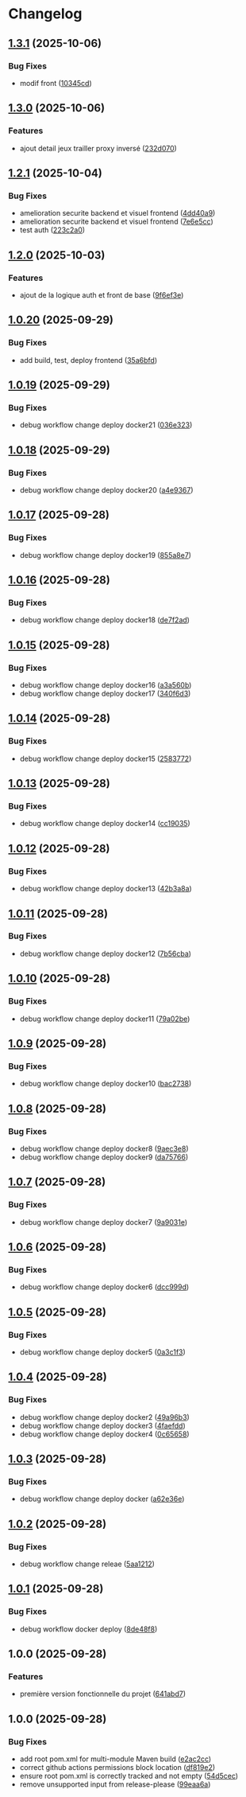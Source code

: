 # Changelog

## [1.3.1](https://github.com/ilias50/gameStack/compare/v1.3.0...v1.3.1) (2025-10-06)


### Bug Fixes

* modif front ([10345cd](https://github.com/ilias50/gameStack/commit/10345cd7b2f383f2b5410a53147a764a692b5397))

## [1.3.0](https://github.com/ilias50/gameStack/compare/v1.2.1...v1.3.0) (2025-10-06)


### Features

* ajout detail jeux trailler proxy inversé ([232d070](https://github.com/ilias50/gameStack/commit/232d070b4b85568a436f6e6b18f41c14d80e4b9a))

## [1.2.1](https://github.com/ilias50/gameStack/compare/v1.2.0...v1.2.1) (2025-10-04)


### Bug Fixes

* amelioration securite backend et visuel frontend ([4dd40a9](https://github.com/ilias50/gameStack/commit/4dd40a9b530f1854a2abe7efce291737bce495f2))
* amelioration securite backend et visuel frontend ([7e6e5cc](https://github.com/ilias50/gameStack/commit/7e6e5cc9c5ad72126ef2c1ef0f5e23c06fbd54d2))
* test auth ([223c2a0](https://github.com/ilias50/gameStack/commit/223c2a00e10e39e360ec95592d09f6673f2b674f))

## [1.2.0](https://github.com/ilias50/gameStack/compare/v1.1.0...v1.2.0) (2025-10-03)


### Features

* ajout de la logique auth et front de base ([9f6ef3e](https://github.com/ilias50/gameStack/commit/9f6ef3edf9063ab6464294041870f61b6174cf60))

## [1.0.20](https://github.com/ilias50/gameStack/compare/v1.0.19...v1.0.20) (2025-09-29)


### Bug Fixes

* add build, test, deploy frontend ([35a6bfd](https://github.com/ilias50/gameStack/commit/35a6bfd099669f832d9b465c0cb5ac3bf78784a6))

## [1.0.19](https://github.com/ilias50/gameStack/compare/v1.0.18...v1.0.19) (2025-09-29)


### Bug Fixes

* debug workflow change deploy docker21 ([036e323](https://github.com/ilias50/gameStack/commit/036e323b437cbc386f60a8a955d4dd0a723f3356))

## [1.0.18](https://github.com/ilias50/gameStack/compare/v1.0.17...v1.0.18) (2025-09-29)


### Bug Fixes

* debug workflow change deploy docker20 ([a4e9367](https://github.com/ilias50/gameStack/commit/a4e936763a69e8b111773c36e0d6635cf817f32a))

## [1.0.17](https://github.com/ilias50/gameStack/compare/v1.0.16...v1.0.17) (2025-09-28)


### Bug Fixes

* debug workflow change deploy docker19 ([855a8e7](https://github.com/ilias50/gameStack/commit/855a8e703049f413a61f84cb8d28e176efe050c1))

## [1.0.16](https://github.com/ilias50/gameStack/compare/v1.0.15...v1.0.16) (2025-09-28)


### Bug Fixes

* debug workflow change deploy docker18 ([de7f2ad](https://github.com/ilias50/gameStack/commit/de7f2adca9ad3136b9a24a20af28000cc7868cc4))

## [1.0.15](https://github.com/ilias50/gameStack/compare/v1.0.14...v1.0.15) (2025-09-28)


### Bug Fixes

* debug workflow change deploy docker16 ([a3a560b](https://github.com/ilias50/gameStack/commit/a3a560bb0a272e21dc74d49ba51eb2602b170700))
* debug workflow change deploy docker17 ([340f6d3](https://github.com/ilias50/gameStack/commit/340f6d3faed9bda9aac86d5e545dd29c94e65baa))

## [1.0.14](https://github.com/ilias50/gameStack/compare/v1.0.13...v1.0.14) (2025-09-28)


### Bug Fixes

* debug workflow change deploy docker15 ([2583772](https://github.com/ilias50/gameStack/commit/25837720d61023d5f29829457eaa888360c6304b))

## [1.0.13](https://github.com/ilias50/gameStack/compare/v1.0.12...v1.0.13) (2025-09-28)


### Bug Fixes

* debug workflow change deploy docker14 ([cc19035](https://github.com/ilias50/gameStack/commit/cc19035d0c76ffbeafb94d5d3546b6e890c8387d))

## [1.0.12](https://github.com/ilias50/gameStack/compare/v1.0.11...v1.0.12) (2025-09-28)


### Bug Fixes

* debug workflow change deploy docker13 ([42b3a8a](https://github.com/ilias50/gameStack/commit/42b3a8a05e392a428520bf373bcf810305b69d33))

## [1.0.11](https://github.com/ilias50/gameStack/compare/v1.0.10...v1.0.11) (2025-09-28)


### Bug Fixes

* debug workflow change deploy docker12 ([7b56cba](https://github.com/ilias50/gameStack/commit/7b56cba84991c68c5382d918f05529120af24c29))

## [1.0.10](https://github.com/ilias50/gameStack/compare/v1.0.9...v1.0.10) (2025-09-28)


### Bug Fixes

* debug workflow change deploy docker11 ([79a02be](https://github.com/ilias50/gameStack/commit/79a02be0595c90a905bbb4ea40f4c26cadbf9abc))

## [1.0.9](https://github.com/ilias50/gameStack/compare/v1.0.8...v1.0.9) (2025-09-28)


### Bug Fixes

* debug workflow change deploy docker10 ([bac2738](https://github.com/ilias50/gameStack/commit/bac27382031be956e60ec03245d68c67a4ee0abb))

## [1.0.8](https://github.com/ilias50/gameStack/compare/v1.0.7...v1.0.8) (2025-09-28)


### Bug Fixes

* debug workflow change deploy docker8 ([9aec3e8](https://github.com/ilias50/gameStack/commit/9aec3e8a0f77349c8009301d4cb89bc996ce1679))
* debug workflow change deploy docker9 ([da75766](https://github.com/ilias50/gameStack/commit/da7576674729a15faa92240ef54be39b70a3cc14))

## [1.0.7](https://github.com/ilias50/gameStack/compare/v1.0.6...v1.0.7) (2025-09-28)


### Bug Fixes

* debug workflow change deploy docker7 ([9a9031e](https://github.com/ilias50/gameStack/commit/9a9031efbaa5800f94b0a4c142158914cc53979d))

## [1.0.6](https://github.com/ilias50/gameStack/compare/v1.0.5...v1.0.6) (2025-09-28)


### Bug Fixes

* debug workflow change deploy docker6 ([dcc999d](https://github.com/ilias50/gameStack/commit/dcc999d81805c3da7a8c0448eaf890d5ecf2a923))

## [1.0.5](https://github.com/ilias50/gameStack/compare/v1.0.4...v1.0.5) (2025-09-28)


### Bug Fixes

* debug workflow change deploy docker5 ([0a3c1f3](https://github.com/ilias50/gameStack/commit/0a3c1f3a1336f5620c972227f76089411bbbf85c))

## [1.0.4](https://github.com/ilias50/gameStack/compare/v1.0.3...v1.0.4) (2025-09-28)


### Bug Fixes

* debug workflow change deploy docker2 ([49a96b3](https://github.com/ilias50/gameStack/commit/49a96b3a9304f452526d096c25725d912b3d972c))
* debug workflow change deploy docker3 ([4faefdd](https://github.com/ilias50/gameStack/commit/4faefdd3a3df1ae37a6ab41291f8eb85af5e5870))
* debug workflow change deploy docker4 ([0c65658](https://github.com/ilias50/gameStack/commit/0c6565858488a8e1d6a9f54672470b8c62e7ed1b))

## [1.0.3](https://github.com/ilias50/gameStack/compare/v1.0.2...v1.0.3) (2025-09-28)


### Bug Fixes

* debug workflow change deploy docker ([a62e36e](https://github.com/ilias50/gameStack/commit/a62e36e87eece20ddb12b4b7453f248253fc1ae9))

## [1.0.2](https://github.com/ilias50/gameStack/compare/v1.0.1...v1.0.2) (2025-09-28)


### Bug Fixes

* debug workflow change releae ([5aa1212](https://github.com/ilias50/gameStack/commit/5aa12128c63d1b6a1d08c8838544131a07987169))

## [1.0.1](https://github.com/ilias50/gameStack/compare/v1.0.0...v1.0.1) (2025-09-28)


### Bug Fixes

* debug workflow docker deploy ([8de48f8](https://github.com/ilias50/gameStack/commit/8de48f8505b2b6e26be482af22659edbb90bd382))

## 1.0.0 (2025-09-28)


### Features

* première version fonctionnelle du projet ([641abd7](https://github.com/ilias50/gameStack/commit/641abd75e504b33101f1cc9d5f29fda9b545f5aa))

## 1.0.0 (2025-09-28)


### Bug Fixes

* add root pom.xml for multi-module Maven build ([e2ac2cc](https://github.com/ilias50/gameStack/commit/e2ac2cc5258b89f03b2186d74e3aa80ed11b1336))
* correct github actions permissions block location ([df819e2](https://github.com/ilias50/gameStack/commit/df819e2bc9e5f328dd84d1abcfba1b542872c789))
* ensure root pom.xml is correctly tracked and not empty ([54d5cec](https://github.com/ilias50/gameStack/commit/54d5cec7dddaa521d71b766b324aa60f6e892a99))
* remove unsupported input from release-please ([99eaa6a](https://github.com/ilias50/gameStack/commit/99eaa6a67d03a235c302cf2add5c70d85c491380))
